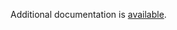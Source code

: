 Additional documentation is [available](https://bitbucket.org/kds_consulting_team/kds-team.ex-ms-sharepoint/src/master/README.md).